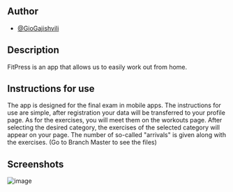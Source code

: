 ## Author

- [@GioGajishvili](https://github.com/GioGajishvili)


## Description
FitPress is an app that allows us to easily work out from home.
## Instructions for use
The app is designed for the final exam in mobile apps.
The instructions for use are simple, after registration your data will be transferred to your profile page.
As for the exercises, you will meet them on the workouts page. After selecting the desired category, the exercises of the selected category will appear on your page. The number of so-called "arrivals" is given along with the exercises. (Go to Branch Master to see the files)
## Screenshots
![image](https://user-images.githubusercontent.com/93433280/149820064-c83c9cbe-fabf-427a-8850-643542895665.png)

